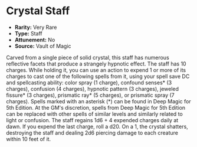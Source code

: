 # Crystal Staff

- **Rarity:** Very Rare
- **Type:** Staff
- **Attunement:** No
- **Source:** Vault of Magic

Carved from a single piece of solid crystal, this staff has numerous reflective facets that produce a strangely hypnotic effect. The staff has 10 charges. While holding it, you can use an action to expend 1 or more of its charges to cast one of the following spells from it, using your spell save DC and spellcasting ability: color spray (1 charge), confound senses* (3 charges), confusion (4 charges), hypnotic pattern (3 charges), jeweled fissure* (3 charges), prismatic ray* (5 charges), or prismatic spray (7 charges). Spells marked with an asterisk (*) can be found in Deep Magic for 5th Edition. At the GM's discretion, spells from Deep Magic for 5th Edition can be replaced with other spells of similar levels and similarly related to light or confusion. The staff regains 1d6 + 4 expended charges daily at dawn. If you expend the last charge, roll a d20. On a 1, the crystal shatters, destroying the staff and dealing 2d6 piercing damage to each creature within 10 feet of it.
